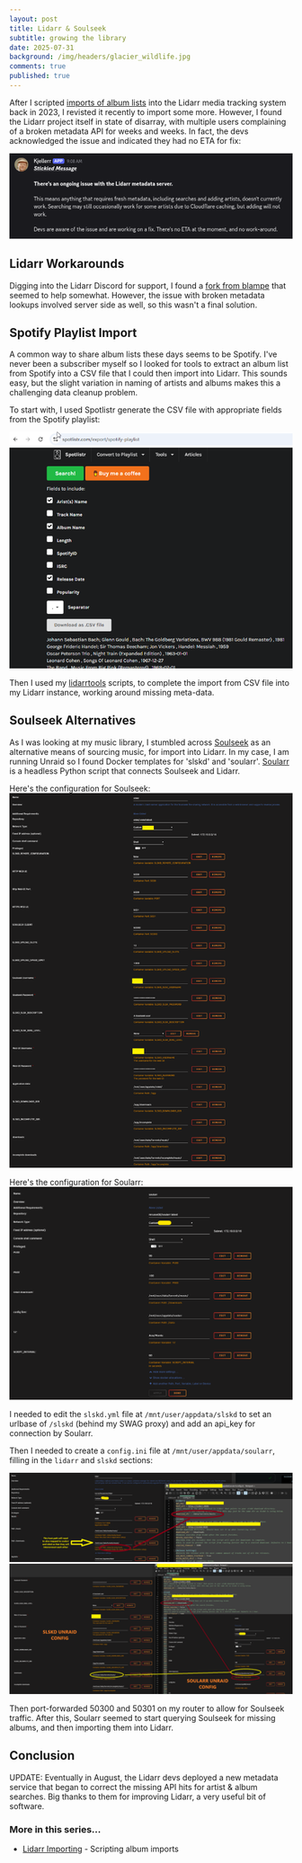 ```yaml
---
layout: post
title: Lidarr & Soulseek
subtitle: growing the library
date: 2025-07-31
background: /img/headers/glacier_wildlife.jpg
comments: true
published: true
---
```


After I scripted [imports of album lists](/2023/09/23/lidarr_importing) into the Lidarr media tracking system back in 2023, I revisted it recently to import some more.  However, I found the Lidarr project itself in state of disarray, with multiple users complaining of a broken metadata API for weeks and weeks.  In fact, the devs acknowledged the issue and indicated they had no ETA for fix:

<img src="/img/posts/lidarr_broken_devs.png" class="img-fluid" /> 

## Lidarr Workarounds

Digging into the Lidarr Discord for support, I found a [fork from blampe](https://github.com/blampe/hearring-aid) that seemed to help somewhat.  However, the issue with broken metadata lookups involved server side as well, so this wasn't a final solution.  

## Spotify Playlist Import

A common way to share album lists these days seems to be Spotify.  I've never been a subscriber myself so I looked for tools to extract an album list from Spotify into a CSV file that I could then import into Lidarr.  This sounds easy, but the slight variation in naming of artists and albums makes this a challenging data cleanup problem.

To start with, I used Spotlistr generate the CSV file with appropriate fields from the Spotify playlist:

<img src="/img/posts/lidarr_broken_spotlistr.png" class="img-fluid" /> 

Then I used my [lidarrtools](https://github.com/guydavis/lidarrtools) scripts, to complete the import from CSV file into my Lidarr instance, working around missing meta-data.

## Soulseek Alternatives

As I was looking at my music library, I stumbled across [Soulseek](https://github.com/slskd/slskd/tree/master) as an alternative means of sourcing music, for import into Lidarr.  In my case, I am running Unraid so I found Docker templates for 'slskd' and 'soularr'.  [Soularr](https://soularr.net/) is a headless Python script that connects Soulseek and Lidarr.  

Here's the configuration for Soulseek:
<img src="/img/posts/slskd_unraid_template.png" class="img-fluid" /> 

Here's the configuration for Soularr:
<img src="/img/posts/soularr_unraid_template.png" class="img-fluid" /> 

I needed to edit the `slskd.yml` file at `/mnt/user/appdata/slskd` to set an urlbase of `/slskd` (behind my SWAG proxy) and add an api_key for connection by Soularr.

Then I needed to create a `config.ini` file at `/mnt/user/appdata/soularr`, filling in the `lidarr` and `slskd` sections:

<img src="/img/posts/soularr_lidarr_config.png" class="img-fluid" /> 

<img src="/img/posts/soularr_slskd_config.png" class="img-fluid" /> 

Then port-forwarded 50300 and 50301 on my router to allow for Soulseek traffic.  After this, Soularr seemed to start querying Soulseek for missing albums, and then importing them into Lidarr. 


## Conclusion

UPDATE: Eventually in August, the Lidarr devs deployed a new metadata service that began to correct the missing API hits for artist & album searches.  Big thanks to them for improving Lidarr, a very useful bit of software.

### More in this series...
* [Lidarr Importing](/2023/09/23/lidarr_importing) - Scripting album imports